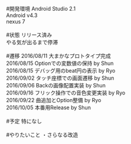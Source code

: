 ﻿#開発環境
Android Studio 2.1<br>
Android v4.3<br>
nexus 7<br>
<br>
#状態
リリース済み<br>
やる気が出るまで停滞<br>
<br>
#遷移
2016/08/11 大まかなプロトタイプ完成<br>
2016/08/15 Optionでの変数値の保持 by Shun<br>
2016/08/15 デバッグ用のbeat円の表示 by Ryo<br>
2016/09/02 タッチ座標での画面遷移 by Shun<br>
2016/09/06 Backの画像配置実装 by Shun<br>
2016/09/16 フリック操作での音色変更実装 by Ryo<br>
2016/09/22 曲追加とOption整備 by Ryo<br>
2016/10/05 本番用Release by Shun<br>
<br>
#予定
特になし<br>
<br>
#やりたいこと
・さらなる改造<br>
<br>
